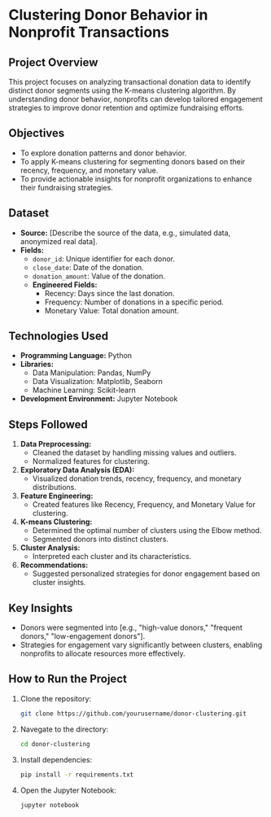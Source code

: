 # Clustering Donor Behavior in Nonprofit Transactions

## Project Overview
This project focuses on analyzing transactional donation data to identify distinct donor segments using the K-means clustering algorithm. By understanding donor behavior, nonprofits can develop tailored engagement strategies to improve donor retention and optimize fundraising efforts.

## Objectives
- To explore donation patterns and donor behavior.
- To apply K-means clustering for segmenting donors based on their recency, frequency, and monetary value.
- To provide actionable insights for nonprofit organizations to enhance their fundraising strategies.

## Dataset
- **Source:** [Describe the source of the data, e.g., simulated data, anonymized real data].
- **Fields:**
  - `donor_id`: Unique identifier for each donor.
  - `close_date`: Date of the donation.
  - `donation_amount`: Value of the donation.
  - **Engineered Fields:**
    - Recency: Days since the last donation.
    - Frequency: Number of donations in a specific period.
    - Monetary Value: Total donation amount.

## Technologies Used
- **Programming Language:** Python
- **Libraries:**
  - Data Manipulation: Pandas, NumPy
  - Data Visualization: Matplotlib, Seaborn
  - Machine Learning: Scikit-learn
- **Development Environment:** Jupyter Notebook

## Steps Followed
1. **Data Preprocessing:**
   - Cleaned the dataset by handling missing values and outliers.
   - Normalized features for clustering.
2. **Exploratory Data Analysis (EDA):**
   - Visualized donation trends, recency, frequency, and monetary distributions.
3. **Feature Engineering:**
   - Created features like Recency, Frequency, and Monetary Value for clustering.
4. **K-means Clustering:**
   - Determined the optimal number of clusters using the Elbow method.
   - Segmented donors into distinct clusters.
5. **Cluster Analysis:**
   - Interpreted each cluster and its characteristics.
6. **Recommendations:**
   - Suggested personalized strategies for donor engagement based on cluster insights.

## Key Insights
- Donors were segmented into [e.g., "high-value donors," "frequent donors," "low-engagement donors"].
- Strategies for engagement vary significantly between clusters, enabling nonprofits to allocate resources more effectively.

## How to Run the Project
1. Clone the repository:
   ```bash
   git clone https://github.com/yourusername/donor-clustering.git

2. Navegate to the directory:
    ```bash
    cd donor-clustering

3. Install dependencies:
    ```bash
    pip install -r requirements.txt

4.	Open the Jupyter Notebook:
    ```bash
    jupyter notebook
